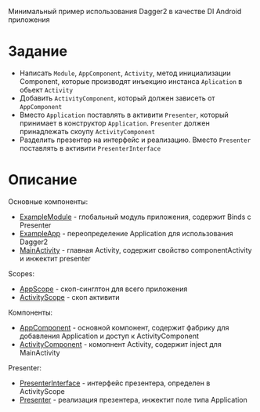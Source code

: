 Минимальный пример использования Dagger2 в качестве DI Android приложения

# Задание

- Написать `Module`, `AppComponent`, `Activity`, метод инициализации Component, которые производят инъекцию инстанса `Aplication` в обьект `Activity`
- Добавить `ActivityComponent`, который должен зависеть от `AppComponent`
- Вместо `Application` поставлять в активити `Presenter`, который принимает в конструктор `Application`. `Presenter` должен принадлежать скоупу `ActivityComponent`
- Разделить презентер на интерфейс и реализацию. Вместо `Presenter` поставлять в активити `PresenterInterface`

# Описание

Основные компоненты: 
- [ExampleModule](https://github.com/Shevikina/Dagger2Example/blob/main/app/src/main/java/com/example/dagger_example/data/di/ExampleModule.kt) - глобальный модуль приложения, содержит Binds с Presenter
- [ExampleApp](https://github.com/Shevikina/Dagger2Example/blob/main/app/src/main/java/com/example/dagger_example/ExampleApp.kt) - переопределение Application для использования Dagger2
- [MainActivity](https://github.com/Shevikina/Dagger2Example/blob/main/app/src/main/java/com/example/dagger_example/MainActivity.kt) - главная Activity, содержит свойство componentActivity и инжектит presenter 

Scopes:
- [AppScope](https://github.com/Shevikina/Dagger2Example/blob/main/app/src/main/java/com/example/dagger_example/data/di/scopes/AppScope.kt) - скоп-синглтон для всего приложения
- [ActivityScope](https://github.com/Shevikina/Dagger2Example/blob/main/app/src/main/java/com/example/dagger_example/data/di/scopes/ActivityScope.kt) - скоп активити

Компоненты:
- [AppComponent](https://github.com/Shevikina/Dagger2Example/blob/main/app/src/main/java/com/example/dagger_example/data/di/components/AppComponent.kt) - основной компонент, содержит фабрику для добавления Application и доступ к ActivityComponent
- [ActivityComponent](https://github.com/Shevikina/Dagger2Example/blob/main/app/src/main/java/com/example/dagger_example/data/di/components/ActivityComponent.kt) - комопнент Activity, содержит inject для MainActivity

Presenter:
- [PresenterInterface](https://github.com/Shevikina/Dagger2Example/blob/main/app/src/main/java/com/example/dagger_example/ui/presenter/PresenterInterface.kt) - интерфейс презентера, определен в ActivityScope
- [Presenter](https://github.com/Shevikina/Dagger2Example/blob/main/app/src/main/java/com/example/dagger_example/ui/presenter/Presenter.kt) - реализация презентера, инжектит поле типа Application
